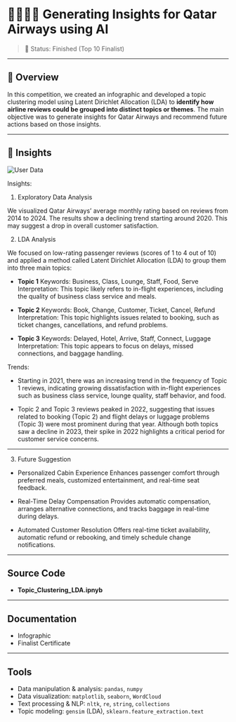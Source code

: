 # 👨‍👩‍👧‍👦 Generating Insights for Qatar Airways using AI

> 🚧 Status: Finished (Top 10 Finalist)

---

## 🧾 Overview

In this competition, we created an infographic and developed a topic clustering model using Latent Dirichlet Allocation (LDA) to **identify how airline reviews could be grouped into distinct topics or themes**. The main objective was to generate insights for Qatar Airways and recommend future actions based on those insights.

---

## 📃 Insights

![User Data](./documentation/FP-14_AI_KaryaInfografis_Deluna_page-0001.jpg) 

Insights:

1. Exploratory Data Analysis

We visualized Qatar Airways’ average monthly rating based on reviews from 2014 to 2024. The results show a declining trend starting around 2020. This may suggest a drop in overall customer satisfaction.

2. LDA Analysis

We focused on low-rating passenger reviews (scores of 1 to 4 out of 10) and applied a method called Latent Dirichlet Allocation (LDA) to group them into three main topics:

- **Topic 1**
Keywords: Business, Class, Lounge, Staff, Food, Serve
Interpretation: This topic likely refers to in-flight experiences, including the quality of business class service and meals.

- **Topic 2**
Keywords: Book, Change, Customer, Ticket, Cancel, Refund
Interpretation: This topic highlights issues related to booking, such as ticket changes, cancellations, and refund problems.

- **Topic 3**
Keywords: Delayed, Hotel, Arrive, Staff, Connect, Luggage
Interpretation: This topic appears to focus on delays, missed connections, and baggage handling.

Trends:
- Starting in 2021, there was an increasing trend in the frequency of Topic 1 reviews, indicating growing dissatisfaction with in-flight experiences such as business class service, lounge quality, staff behavior, and food.

- Topic 2 and Topic 3 reviews peaked in 2022, suggesting that issues related to booking (Topic 2) and flight delays or luggage problems (Topic 3) were most prominent during that year. Although both topics saw a decline in 2023, their spike in 2022 highlights a critical period for customer service concerns.

---

3. Future Suggestion

- Personalized Cabin Experience
Enhances passenger comfort through preferred meals, customized entertainment, and real-time seat feedback.

- Real-Time Delay Compensation
Provides automatic compensation, arranges alternative connections, and tracks baggage in real-time during delays.

- Automated Customer Resolution
Offers real-time ticket availability, automatic refund or rebooking, and timely schedule change notifications.


---

## Source Code
- **Topic_Clustering_LDA.ipnyb**

---

## Documentation
- Infographic
- Finalist Certificate

---

## Tools
- Data manipulation & analysis: `pandas`, `numpy`
- Data visualization: `matplotlib`, `seaborn`, `WordCloud`
- Text processing & NLP: `nltk`, `re`, `string`, `collections`
- Topic modeling: `gensim` (LDA), `sklearn.feature_extraction.text`



